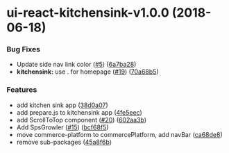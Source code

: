 # ui-react-kitchensink-v1.0.0 (2018-06-18)


### Bug Fixes

* Update side nav link color ([#5](https://github.com/SPSCommerce/ui-react/issues/5)) ([6a7ba28](https://github.com/SPSCommerce/ui-react/commit/6a7ba28))
* **kitchensink:** use . for homepage ([#19](https://github.com/SPSCommerce/ui-react/issues/19)) ([70a68b5](https://github.com/SPSCommerce/ui-react/commit/70a68b5))


### Features

* add kitchen sink app ([38d0a07](https://github.com/SPSCommerce/ui-react/commit/38d0a07))
* add prepare.js to kitchensink app ([4fe5eec](https://github.com/SPSCommerce/ui-react/commit/4fe5eec))
* add ScrollToTop component ([#20](https://github.com/SPSCommerce/ui-react/issues/20)) ([602aa3b](https://github.com/SPSCommerce/ui-react/commit/602aa3b))
* Add SpsGrowler ([#15](https://github.com/SPSCommerce/ui-react/issues/15)) ([bcf68f5](https://github.com/SPSCommerce/ui-react/commit/bcf68f5))
* move commerce-platform to commercePlatform, add navBar ([ca68de8](https://github.com/SPSCommerce/ui-react/commit/ca68de8))
* remove sub-packages ([45a8f6b](https://github.com/SPSCommerce/ui-react/commit/45a8f6b))
